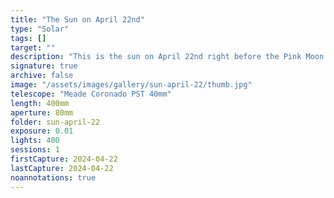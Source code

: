 ```yaml
---
title: "The Sun on April 22nd"
type: "Solar"
tags: []
target: ""
description: "This is the sun on April 22nd right before the Pink Moon. It features quite a few prominences (solar flares) and detail on the surface that includes massive mega-sunspots. The hydrogen alpha filter in the Coronado telescope makes it possible to catch the various details."
signature: true
archive: false
image: "/assets/images/gallery/sun-april-22/thumb.jpg"
telescope: "Meade Coronado PST 40mm"
length: 400mm
aperture: 80mm
folder: sun-april-22
exposure: 0.01
lights: 400
sessions: 1
firstCapture: 2024-04-22
lastCapture: 2024-04-22
noannotations: true
---
```

